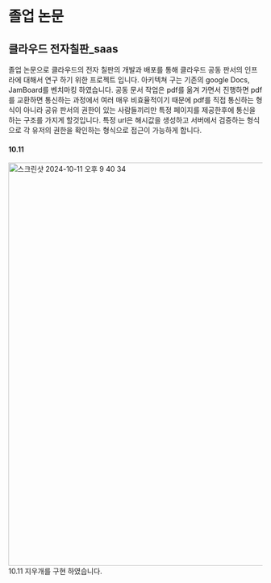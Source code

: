 <!-- @format -->

# 졸업 논문
## 클라우드 전자칠판_saas
졸업 논문으로 클라우드의 전자 칠판의 개발과 배포를 통해 클라우드 공동 판서의 인프라에 대해서 연구 하기 위한 프로젝트 입니다.
아키텍쳐 구는 기존의 google Docs, JamBoard를 벤치마킹 하였습니다.
공동 문서 작업은 pdf를 옮겨 가면서 진행하면 pdf를 교환하면 통신하는 과정에서 여러 매우 비효율적이기 때문에 pdf를 직접 통신하는 형식이 아니라
공유 판서의 권한이 있는 사람들끼리만 특정 페이지를 제공한후에 통신을 하는 구조를 가지게 할것입니다.
특정 url은 해시값을 생성하고 서버에서 검증하는 형식으로 각 유저의 권한을 확인하는 형식으로 접근이 가능하게 합니다.
#### 10.11
<img width="800" alt="스크린샷 2024-10-11 오후 9 40 34" src="https://github.com/user-attachments/assets/c72ec165-9725-41d8-b46d-c7aa72fb7765">
10.11 지우개를 구현 하였습니다.

#### 

